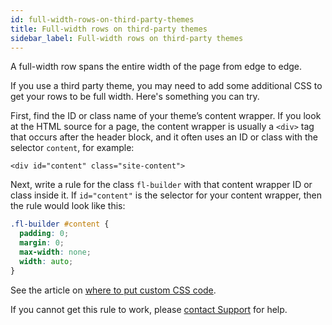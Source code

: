 ```yaml
---
id: full-width-rows-on-third-party-themes
title: Full-width rows on third-party themes
sidebar_label: Full-width rows on third-party themes
---
```


A full-width row spans the entire width of the page from edge to edge.

If you use a third party theme, you may need to add some additional CSS to get
your rows to be full width. Here's something you can try.

First, find the ID or class name of your theme’s content wrapper. If you look
at the HTML source for a page, the content wrapper is usually a `<div>` tag
that occurs after the header block, and it often uses an ID or class with the
selector `content`, for example:

```markup
<div id="content" class="site-content">
```

Next, write a rule for the class `fl-builder` with that content wrapper ID or
class inside it. If `id="content"` is the selector for your content wrapper,
then the rule would look like this:

```css
.fl-builder #content {
  padding: 0;
  margin: 0;
  max-width: none;
  width: auto;
}
```

See the article on  [where to put custom CSS code](/beaver-builder/styles/code/custom-css.md).

If you cannot get this rule to work, please [contact Support](https://www.wpbeaverbuilder.com/beaver-builder-support/) for help.

